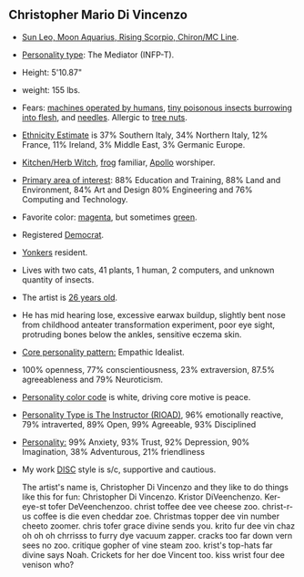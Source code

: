 ## Christopher Mario Di Vincenzo

- [Sun Leo, Moon Aquarius, Rising Scorpio, Chiron/MC Line](https://www.astrosofa.com/horoscope/ascendant).     
- [Personality type](https://www.16personalities.com/): The Mediator (INFP-T). 
- Height: 5'10.87"
- weight: 155 lbs. 
- Fears: [machines operated by humans](https://theconversation.com/humans-and-machines-can-improve-accuracy-when-they-work-together-112737), [tiny poisonous insects burrowing into flesh](https://www.youtube.com/watch?v=CehDxi_qImY&ab_channel=TellerzWorld), and [needles](https://www.123rf.com/photo_2425939_surgeon-holding-giant-needle-.html). Allergic to [tree nuts](https://allergynorthwest.nhs.uk/resources/allergy-leaflets/tree-nut-allergy/). 
- [Ethnicity Estimate](https://www.ancestry.com/) is 37% Southern Italy, 34% Northern Italy, 12% France, 11% Ireland, 3% Middle East, 3% Germanic Europe. 
- [Kitchen/Herb Witch](https://www.wiccangathering.com/wp_quiz/what-type-of-witch-am-i/), [frog](https://www.wiccangathering.com/wp_quiz/wiccan-familiar-quiz/) familiar, [Apollo](https://www.wiccangathering.com/wp_quiz/wiccan-deities-quiz/) worshiper. 
- [Primary area of interest](https://test.careeraddict.com): 88% Education and Training, 88% Land and Environment, 84% Art and Design 80% Engineering and 76% Computing and Technology. 
- Favorite color: [magenta](http://www.bwallpapers.com/wallpaper/magenta-6733/), but sometimes [green](https://www.youtube.com/watch?v=FuHrLg8Ew7Q). 
- Registered [Democrat](https://www.ecosia.org/images?q=Political%20Graph%20Test&expansion=%257B%2522text%2522%253A%2522Political%2520Graph%2520Test%2522%252C%2522displayText%2522%253A%2522Graph%2522%252C%2522thumbnailURL%2522%253A%2522https%253A%252F%252Ftse4.mm.bing.net%252Fth%253Fq%253DPolitical%252BGraph%252BTest%2526pid%253DApi%2526mkt%253Den-US%2526adlt%253Dmoderate%2526t%253D1%2522%257D&originalQuery=politic%20test#). 
- [Yonkers](https://kids.britannica.com/students/assembly/view/55206) resident. 
- Lives with two cats, 41 plants, 1 human, 2 computers, and unknown quantity of insects. 
- The artist is [26 years old](https://www.famousbirthdays.com/age/26.html). 
- He has mid hearing lose, excessive earwax buildup, slightly bent nose from childhood anteater transformation experiment, poor eye sight, protruding bones below the ankles, sensitive eczema skin.
- [Core personality pattern:](https://www.truity.com/test/big-five-personality-test) Empathic Idealist.
- 100% openness, 77% conscientiousness, 23% extraversion, 87.5% agreeableness and 79% Neuroticism. 
- [Personality color code](https://www.colorcode.com) is white, driving core motive is peace.
- [Personality Type is The Instructor (RIOAD)](https://www.seemypersonality.com/#q1), 96% emotionally reactive, 79% intraverted, 89% Open, 99% Agreeable, 93% Disciplined
- [Personality:](https://www.truity.com/test/type-finder-personality-test-new) 99% Anxiety, 93% Trust, 92% Depression, 90% Imagination, 38% Adventurous, 21% friendliness 
- My work [DISC](https://www.truity.com/test/disc-personality-test) style is s/c, supportive and cautious.

	The artist's name is, Christopher Di Vincenzo and they like to do things like this for fun: Christopher Di Vincenzo. Kristor DiVeenchenzo. Ker-eye-st tofer DeVeenchenzoo. christ toffee dee vee cheese zoo. christ-r-us coffee is die even cheddar zoe. Christmas topper dee vin number cheeto zoomer. chris tofer grace divine sends you. krito fur dee vin chaz oh oh oh chrrisss to furry dye vacuum zapper. cracks too far down vern sees no zoo. critique gopher of vine steam zoo. krist's top-hats far divine says Noah. Crickets for her doe Vincent too. kiss wrist four dee venison who?
